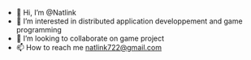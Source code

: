 - 👋 Hi, I’m @Natlink
- 👀 I’m interested in distributed application developpement and game programming
- 💞️ I’m looking to collaborate on game project
- 📫 How to reach me natlink722@gmail.com
